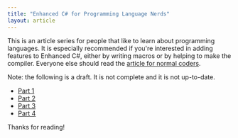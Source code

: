 ```yaml
---
title: "Enhanced C# for Programming Language Nerds"
layout: article
---
```


This is an article series for people that like to learn about programming languages. It is especially recommended if you're interested in adding features to Enhanced C#, either by writing macros or by helping to make the compiler. Everyone else should read the [article for normal coders](for-normal-coders.html).

Note: the following is a draft. It is not complete and it is not up-to-date.

- [Part 1](for-pl-nerds-part-1.html)
- [Part 2](for-pl-nerds-part-2.html)
- [Part 3](for-pl-nerds-part-3.html)
- [Part 4](for-pl-nerds-part-4.html)

Thanks for reading!

